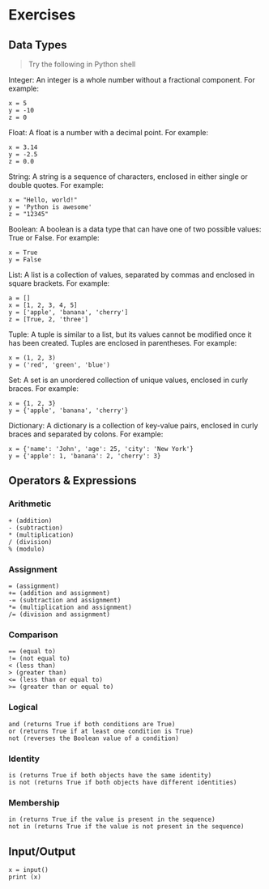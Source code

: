 # Exercises

## Data Types

> Try the following in Python shell

Integer: An integer is a whole number without a fractional component. For example:

```
x = 5
y = -10
z = 0
```

Float: A float is a number with a decimal point. For example:

```
x = 3.14
y = -2.5
z = 0.0
```

String: A string is a sequence of characters, enclosed in either single or double quotes. For example:

```
x = "Hello, world!"
y = 'Python is awesome'
z = "12345"
```

Boolean: A boolean is a data type that can have one of two possible values: True or False. For example:

```
x = True
y = False
```

List: A list is a collection of values, separated by commas and enclosed in square brackets. For example:

```
a = []
x = [1, 2, 3, 4, 5]
y = ['apple', 'banana', 'cherry']
z = [True, 2, 'three']
```

Tuple: A tuple is similar to a list, but its values cannot be modified once it has been created. Tuples are enclosed in parentheses. For example:

```
x = (1, 2, 3)
y = ('red', 'green', 'blue')
```

Set: A set is an unordered collection of unique values, enclosed in curly braces. For example:

```
x = {1, 2, 3}
y = {'apple', 'banana', 'cherry'}
```

Dictionary: A dictionary is a collection of key-value pairs, enclosed in curly braces and separated by colons. For example:

```
x = {'name': 'John', 'age': 25, 'city': 'New York'}
y = {'apple': 1, 'banana': 2, 'cherry': 3}
```

## Operators & Expressions

### Arithmetic

```
+ (addition)
- (subtraction)
* (multiplication)
/ (division)
% (modulo)
```

### Assignment

```
= (assignment)
+= (addition and assignment)
-= (subtraction and assignment)
*= (multiplication and assignment)
/= (division and assignment)
```

### Comparison

```
== (equal to)
!= (not equal to)
< (less than)
> (greater than)
<= (less than or equal to)
>= (greater than or equal to)
```

### Logical

```
and (returns True if both conditions are True)
or (returns True if at least one condition is True)
not (reverses the Boolean value of a condition)
```

### Identity

```
is (returns True if both objects have the same identity)
is not (returns True if both objects have different identities)
```

### Membership

```
in (returns True if the value is present in the sequence)
not in (returns True if the value is not present in the sequence)
```

## Input/Output

```
x = input()
print (x)
```
